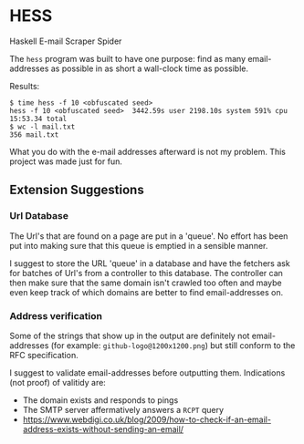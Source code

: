 # HESS
Haskell E-mail Scraper Spider

The `hess` program was built to have one purpose: find as many email-addresses as possible in as short a wall-clock time as possible.

Results:
```
$ time hess -f 10 <obfuscated seed> 
hess -f 10 <obfuscated seed>  3442.59s user 2198.10s system 591% cpu 15:53.34 total
$ wc -l mail.txt
356 mail.txt
```

What you do with the e-mail addresses afterward is not my problem.
This project was made just for fun.

## Extension Suggestions
### Url Database

The Url's that are found on a page are put in a 'queue'.
No effort has been put into making sure that this queue is emptied in a sensible manner.

I suggest to store the URL 'queue' in a database and have the fetchers ask for batches of Url's from a controller to this database.
The controller can then make sure that the same domain isn't crawled too often and maybe even keep track of which domains are better to find email-addresses on.


### Address verification

Some of the strings that show up in the output are definitely not email-addresses (for example: `github-logo@1200x1200.png`) but still conform to the RFC specification.

I suggest to validate email-addresses before outputting them.
Indications (not proof) of valitidy are:
- The domain exists and responds to pings
- The SMTP server affermatively answers a `RCPT` query
- https://www.webdigi.co.uk/blog/2009/how-to-check-if-an-email-address-exists-without-sending-an-email/
